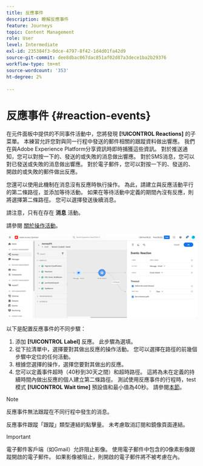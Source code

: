 ```yaml
---
title: 反應事件
description: 瞭解反應事件
feature: Journeys
topic: Content Management
role: User
level: Intermediate
exl-id: 235384f3-0dce-4797-8f42-1d4d01fa42d9
source-git-commit: dee8dbac067dac851af02d87a3dece1ba2b29376
workflow-type: tm+mt
source-wordcount: '353'
ht-degree: 2%

---
```


# 反應事件 {#reaction-events}

在元件面板中提供的不同事件活動中，您將發現 **[!UICONTROL Reactions]** 的子菜單。 本練習允許您對與同一行程中發送的郵件相關的跟蹤資料做出響應。 我們在與Adobe Experience Platform分享資訊時即時捕獲這些資訊。 對於推送通知，您可以對按一下的、發送的或失敗的消息做出響應。 對於SMS消息，您可以對已發送或失敗的消息做出響應。 對於電子郵件，您可以對按一下的、發送的、開啟的或失敗的郵件做出反應。

您還可以使用此機制在消息沒有反應時執行操作。 為此，請建立與反應活動平行的第二條路徑，並添加等待活動。 如果在等待活動中定義的期間內沒有反應，則將選擇第二條路徑。 您可以選擇發送後續消息。

請注意，只有在存在 **消息** 活動。

請參閱 [關於操作活動](../building-journeys/about-journey-activities.md#action-activities)。

![](assets/journey45.png)

以下是配置反應事件的不同步驟：

1. 添加 **[!UICONTROL Label]** 反應。 此步驟為選填。
1. 從下拉清單中，選擇要對其做出反應的操作活動。 您可以選擇在路徑的前幾個步驟中定位的任何活動。
1. 根據您選擇的操作，選擇您要對其做出的反應。
1. 您可以定義事件超時（40秒到30天之間）和超時路徑。 這將為未在定義的持續時間內做出反應的個人建立第二條路徑。 測試使用反應事件的行程時，test模式 **[!UICONTROL Wait time]** 預設值和最小值為40秒。 請參閱[本節](../building-journeys/testing-the-journey.md)。

>[!NOTE]
>
>
>反應事件無法跟蹤在不同行程中發生的消息。
>
>反應事件跟蹤「跟蹤」類型連結的點擊量。 未考慮取消訂閱和鏡像頁面連結。

>[!IMPORTANT]
>
>電子郵件客戶端（如Gmail）允許阻止影像。 使用電子郵件中包含的0像素影像跟蹤開啟的電子郵件。 如果影像被阻止，則開啟的電子郵件將不被考慮在內。
